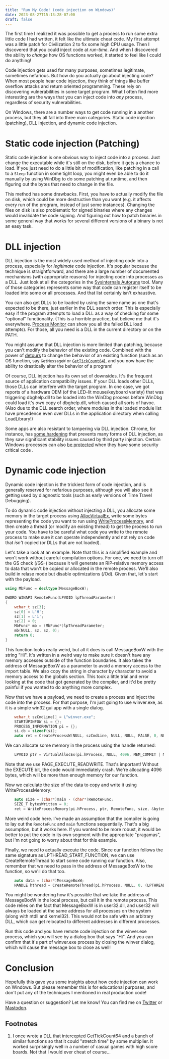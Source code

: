 ```yaml
---
title: "Run My Code! (code injection on Windows)"
date: 2023-08-27T15:13:28-07:00
draft: false
---
```


The first time I realized it was possible to get a process to run some extra little code I had written, it felt like the ultimate cheat code. My first attempt was a little patch for Civilization 2 to fix some high CPU usage. Then I discovered that you could inject code at *run-time*. And when I discovered the ability to *change* how OS functions worked, it started to feel like I could do anything!

Code injection gets used for many purposes, sometimes legitimate, sometimes nefarious. But how do you actually go about injecting code? When most people hear code injection, they think of things like buffer overflow attacks and return oriented programming. These rely on discovering vulnerabilities in some target program. What I often find more interesting are the ways that you can inject code into *any* process, regardless of security vulnerabilities.

On Windows, there are a number ways to get code running in a another process, but they all fall into three main categories. Static code injection (patching), DLL injection, and dynamic code injection.

# Static code injection (Patching)

Static code injection is one obvious way to inject code into a process. Just change the executable while it's still on the disk, before it gets a chance to load. If you just need to do a little bit of modification, like patching in a call to a ```Sleep``` function in some tight loop, you might even be able to do it manually by using WinDbg to do some patching at runtime, and then figuring out the bytes that need to change in the file.

This method has some drawbacks. First, you have to actually modify the file on disk, which could be more destructive than you want (e.g. it affects every run of the program, instead of just some instances). Changing the files on disk is also problematic for signed binaries where any changes would invalidate the code signing. And figuring out how to patch binaries in some general way that works for several different versions of a binary is not an easy task.

# DLL injection

DLL injection is the most widely used method of injecting code into a process, especially for *legitimate* code injection. It's popular because the technique is straightforward, and there are a large number of documented mechanisms (with appropriate reasons) for injecting code into processes as a DLL. Just look at all the categories in the [Sysinternals Autoruns](https://learn.microsoft.com/en-us/sysinternals/downloads/autoruns) tool. Many of those categories represents some way that code can register itself to be loaded into some or all processes. And that list certainly isn't exhaustive.

You can also get DLLs to be loaded by using the same name as one that's expected to be there, just earlier in the DLL search order. This is especially easy if the program attempts to load a DLL as a way of checking for some "optional" functionality. (This is a horrible practice, but believe me that it's everywhere. [Process Monitor](https://learn.microsoft.com/en-us/sysinternals/downloads/procmon) can show you all the failed DLL load attempts). For those, all you need is a DLL in the current directory or on the PATH.

You might assume that DLL injection is more limited than patching, because you can't modify the behavior of the existing code. Combined with the power of [detours](https://github.com/microsoft/Detours) to change the behavior of an existing function (such as an OS function, say ```GetMessageW``` or <a aria-describedby="footnote-label" href="#tickcount">```GetTickCount64```</a>), and you now have the ability to drastically alter the behavior of a program!

Of course, DLL injection has its own set of downsides. It's the frequent source of application compatibility issues. If your DLL loads other DLLs, those DLLs can interfere with the target program. In one case, we got reports of a hardware OEM (of the LED-lit mouse/keyboard variety) that was triggering dbghelp.dll to be loaded into the WinDbg process before WinDbg could load it's *own* copy of dbghelp.dll, which caused all sorts of havoc. (Also due to the DLL search order, where modules in the loaded module list have precedence even over DLLs in the application directory when calling LoadLibrary!)

Some apps are also resistant to tampering via DLL injection. Chrome, for instance, has [some hardening](https://blog.chromium.org/2017/11/reducing-chrome-crashes-caused-by-third.html) that prevents many forms of DLL injection, as they saw significant stability issues caused by third party injection. Certain Windows processes can also [be protected](https://learn.microsoft.com/en-us/windows/win32/services/protecting-anti-malware-services-) when they have some security critical code .

# Dynamic code injection

Dynamic code injection is the trickiest form of code injection, and is generally reserved for nefarious purposes, although you will also see it getting used by diagnostic tools (such as early versions of Time Travel Debugging).

To do dynamic code injection without injecting a DLL, you allocate some memory in the target process using [AllocVirtualEx](https://learn.microsoft.com/en-us/windows/win32/api/memoryapi/nf-memoryapi-virtualallocex), write some bytes representing the code you want to run using [WriteProcessMemory](https://learn.microsoft.com/en-us/windows/win32/api/memoryapi/nf-memoryapi-writeprocessmemory), and then create a thread (or modify an existing thread) to get the process to run your code. You have to be careful what code you write to the remote process to make sure it can operate independently and not rely on code that *isn't* copied (or DLLs that are not loaded).

Let's take a look at an example. Note that this is a simplified example and won't work without careful compilation options. For one, we need to turn off the GS check (/GS-) because it will generate an RIP-relative memory access to data that won't be copied or allocated in the remote process. We'll also build in relase mode but disable optimizations (/Od). Given that, let's start with the payload.

```c++
using MbFunc = decltype(MessageBoxW);

DWORD WINAPI RemoteFunc(LPVOID lpThreadParameter)
{
    wchar_t sz[3];
    sz[0] = L'H';
    sz[1] = L'i';
    sz[2] = 0;
    MbFunc* mb = (MbFunc*)lpThreadParameter;
    mb(NULL, sz, sz, 0);
    return 0;
}
```

This function looks really weird, but all it does is call MessageBoxW with the string "Hi". It's written in a weird way to make sure it doesn't have any memory accesses outside of the function boundaries. It also takes the address of MessageBoxW as a parameter to avoid a memory access to the import table. We also copy the string in character by character to avoid a memory access to the globals section. This took a little trial and error looking at the code that got generated by the compiler, and it'd be pretty painful if you wanted to do anything more complex.

Now that we have a payload, we need to create a process and inject the code into the process. For that purpose, I'm just going to use winver.exe, as it is a simple win32 gui app with a single dialog.

```c++
    wchar_t szCmdLine[] = L"winver.exe";
    STARTUPINFOW si = {};
    PROCESS_INFORMATION pi = {};
    si.cb = sizeof(si);
    auto ret = CreateProcessW(NULL, szCmdLine, NULL, NULL, FALSE, 0, NULL, NULL, &si, &pi);
```

We can allocate some memory in the process using the handle returned:

```c++
    LPVOID ptr = VirtualAllocEx(pi.hProcess, NULL, 4096, MEM_COMMIT | MEM_RESERVE, PAGE_EXECUTE_READWRITE);
```

Note that we use PAGE_EXECUTE_READWRITE. That's important! Without the EXECUTE bit, the code would immediately crash. We're allocating 4096 bytes, which will be more than enough memory for our function.

Now we calculate the size of the data to copy and write it using WriteProcessMemory:

```c++
    auto size = (char*)main - (char*)RemoteFunc;
    SIZE_T bytesWritten = 0;
    ret = WriteProcessMemory(pi.hProcess, ptr, RemoteFunc, size, &bytesWritten);
```

More weird code here. I've made an assumption that the compiler is going to lay out the ```RemoteFunc``` and ```main``` functions sequentially. That's a big assumption, but it works here. If you wanted to be more robust, it would be better to put the code in its own segment with the appropriate "pragamas", but I'm not going to worry about that for this example.

Finally, we need to actually execute the code. Since our function follows the same signature as LPTHREAD_START_FUNCTION, we can use CreateRemoteThread to start some code running our function. Also, remember that we need to pass in the address of MessageBoxW to the function, so we'll do that too.

```c++
    auto data = (char*)MessageBoxW;
    HANDLE hthread = CreateRemoteThread(pi.hProcess, NULL, 0, (LPTHREAD_START_ROUTINE)ptr, data, 0, NULL);
```

You might be wondering how it's possible that we take the address of MessageBoxW in the local process, but call it in the remote process. This code relies on the fact that MessageBoxW is in user32.dll, and user32 will always be loaded at the same address for all processes on the system (along with ntdll and kernel32). This would not be safe with an arbitrary DLL, which can get relocated to different addresses in different processes.

Run this code and you have remote code injection on the winver.exe process, which you will see by a dialog box that says "Hi". And you can confirm that it's part of winver.exe process by closing the winver dialog, which will cause the message box to close as well!

# Conclusion

Hopefully this gave you some insights about how code injection can work on Windows. But please remember this is for educational purposes, and don't put any of the techniques I mentioned in real production code!

Have a question or suggestion? Let me know! You can find me on [Twitter](https://twitter.com/timmisiak) or [Mastodon](https://dbg.social/@tim).

<footer>
  <h2 id="footnote-label">Footnotes</h2>
  <ol>
  <li id="tickcount">I once wrote a DLL that intercepted GetTickCount64 and a bunch of similar functions so that it could "stretch time" by some multiplier. It worked surprisingly well in a number of casual games with high score boards. Not that I would ever cheat of course...
  </li>
  </ol>
</footer>
